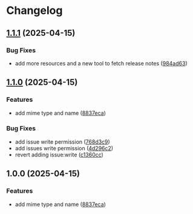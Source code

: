 # Changelog

## [1.1.1](https://github.com/chenhunghan/keycloak-doc-mcp/compare/v1.1.0...v1.1.1) (2025-04-15)


### Bug Fixes

* add more resources and a new tool to fetch release notes ([984ad63](https://github.com/chenhunghan/keycloak-doc-mcp/commit/984ad63d9284f3f7dbc897e11a51c14dceecce65))

## [1.1.0](https://github.com/chenhunghan/keycloak-doc-mcp/compare/v1.0.0...v1.1.0) (2025-04-15)


### Features

* add mime type and name ([8837eca](https://github.com/chenhunghan/keycloak-doc-mcp/commit/8837ecac83a787ae859366a9fa13bb24dc99064d))


### Bug Fixes

* add issue write permission ([768d3c9](https://github.com/chenhunghan/keycloak-doc-mcp/commit/768d3c9fe362bc135138020268db074caf149a67))
* add issues write permission ([4d296c2](https://github.com/chenhunghan/keycloak-doc-mcp/commit/4d296c27134e9d2c719175036a1fee9d0f2df206))
* revert adding issue:write ([c1360cc](https://github.com/chenhunghan/keycloak-doc-mcp/commit/c1360cc405164f194455d6bc77592c4bf1a5bde4))

## 1.0.0 (2025-04-15)


### Features

* add mime type and name ([8837eca](https://github.com/chenhunghan/keycloak-doc-mcp/commit/8837ecac83a787ae859366a9fa13bb24dc99064d))
